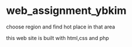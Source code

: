 # web_assignment_ybkim
choose region and find hot place in that area 

this web site is built with html,css and php
